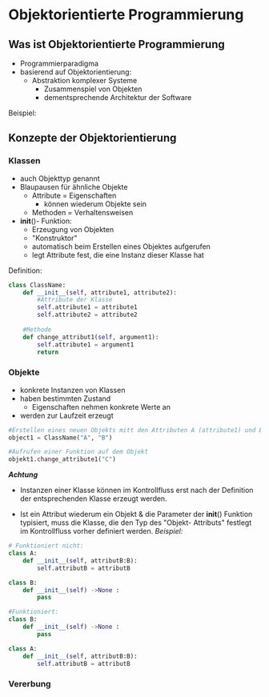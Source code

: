 # Objektorientierte Programmierung

## Was ist Objektorientierte Programmierung

- Programmierparadigma
- basierend auf Objektorientierung:
  - Abstraktion komplexer Systeme
    - Zusammenspiel von Objekten
    - dementsprechende Architektur der Software

Beispiel:


## Konzepte der Objektorientierung

### Klassen

- auch Objekttyp genannt
- Blaupausen für ähnliche Objekte
  - Attribute = Eigenschaften
    - können wiederum Objekte sein
  - Methoden = Verhaltensweisen
- __init__()- Funktion:
  - Erzeugung von Objekten
  - "Konstruktor"
  - automatisch beim Erstellen eines Objektes aufgerufen
  - legt Attribute fest, die eine Instanz dieser Klasse hat

Definition:
```py
class ClassName: 
    def __init__(self, attribute1, attribute2):
        #Attribute der Klasse
        self.attribute1 = attribute1
        self.attribute2 = attribute2
    
    #Methode
    def change_attribut1(self, argument1):
        self.attribute1 = argument1
        return
```

### Objekte

- konkrete Instanzen von Klassen
- haben bestimmten Zustand
  - Eigenschaften nehmen konkrete Werte an
- werden zur Laufzeit erzeugt

```py
#Erstellen eines neuen Objekts mitt den Attributen A (attribute1) und B (attribute2)
object1 = ClassName("A", "B")

#Aufrufen einer Funktion auf dem Objekt
objekt1.change_attribute1("C")
```

***Achtung*** 
- Instanzen einer Klasse können im Kontrollfluss erst nach der Definition der entsprechenden Klasse erzeugt werden.

- Ist ein Attribut wiederum ein Objekt & die Parameter der __init__() Funktion typisiert, muss die Klasse, die den Typ des "Objekt- Attributs" festlegt im Kontrollfluss vorher definiert werden.
*Beispiel:*

```py
# Funktioniert nicht:
class A:
    def __init__(self, attributB:B):
        self.attributB = attributB

class B: 
    def __init__(self) ->None :
        pass
```

```py
#Funktioniert:
class B: 
    def __init__(self) ->None :
        pass

class A:
    def __init__(self, attributB:B):
        self.attributB = attributB
```

### Vererbung